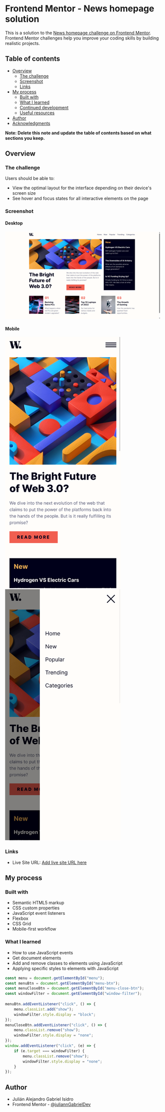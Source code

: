 # Frontend Mentor - News homepage solution

This is a solution to the [News homepage challenge on Frontend Mentor](https://www.frontendmentor.io/challenges/news-homepage-H6SWTa1MFl). Frontend Mentor challenges help you improve your coding skills by building realistic projects.

## Table of contents

- [Overview](#overview)
  - [The challenge](#the-challenge)
  - [Screenshot](#screenshot)
  - [Links](#links)
- [My process](#my-process)
  - [Built with](#built-with)
  - [What I learned](#what-i-learned)
  - [Continued development](#continued-development)
  - [Useful resources](#useful-resources)
- [Author](#author)
- [Acknowledgments](#acknowledgments)

**Note: Delete this note and update the table of contents based on what sections you keep.**

## Overview

### The challenge

Users should be able to:

- View the optimal layout for the interface depending on their device's screen size
- See hover and focus states for all interactive elements on the page

### Screenshot

#### Desktop

![Desktop preview](preview/desktop.png)

#### Mobile

<p>
    <img src="preview/mobile-1.png" width="375" alt="Mobile preview" />
    <img src="preview/mobile-2.png" width="375" alt="Mobile preview" />
</p>

### Links

- Live Site URL: [Add live site URL here](https://your-live-site-url.com)

## My process

### Built with

- Semantic HTML5 markup
- CSS custom properties
- JavaScript event listeners
- Flexbox
- CSS Grid
- Mobile-first workflow

### What I learned

- How to use JavaScript events
- Get document elements
- Add and remove classes to elements using JavaScript
- Applying specific styles to elements with JavaScript

```js
const menu = document.getElementById("menu");
const menuBtn = document.getElementById("menu-btn");
const menuCloseBtn = document.getElementById("menu-close-btn");
const windowFilter = document.getElementById("window-filter");

menuBtn.addEventListener("click", () => {
    menu.classList.add("show");
    windowFilter.style.display = "block";
});
menuCloseBtn.addEventListener("click", () => {
    menu.classList.remove("show");
    windowFilter.style.display = "none";
});
window.addEventListener("click", (e) => {
    if (e.target === windowFilter) {
        menu.classList.remove("show");
        windowFilter.style.display = "none";
    }
});
```

## Author

- Julián Alejandro Gabriel Isidro
- Frontend Mentor - [@juliannGabrielDev](https://www.frontendmentor.io/profile/juliannGabrielDev)
